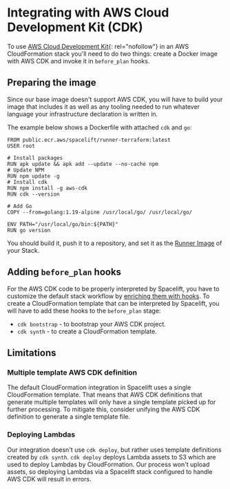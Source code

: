 # Integrating with AWS Cloud Development Kit (CDK)

To use [AWS Cloud Development Kit](https://docs.aws.amazon.com/cdk/v2/guide/home.html){: rel="nofollow"} in an AWS CloudFormation stack you'll need to do two things: create a Docker image with AWS CDK and invoke it in `before_plan` hooks.

## Preparing the image

Since our base image doesn't support AWS CDK, you will have to build your image that includes it as well as any tooling needed to run whatever language your infrastructure declaration is written in.

The example below shows a Dockerfile with attached `cdk` and `go`:
```docker
FROM public.ecr.aws/spacelift/runner-terraform:latest
USER root

# Install packages
RUN apk update && apk add --update --no-cache npm
# Update NPM
RUN npm update -g
# Install cdk
RUN npm install -g aws-cdk
RUN cdk --version

# Add Go
COPY --from=golang:1.19-alpine /usr/local/go/ /usr/local/go/

ENV PATH="/usr/local/go/bin:${PATH}"
RUN go version
```

You should build it, push it to a repository, and set it as the [Runner Image](../../concepts/stack/stack-settings.md#runner-image) of your Stack.

## Adding `before_plan` hooks

For the AWS CDK code to be properly interpreted by Spacelift, you have to customize the default stack workflow by [enriching them with hooks](https://docs.spacelift.io/concepts/configuration/runtime-configuration/index.html#before_-and-after_-hooks).
To create a CloudFormation template that can be interpreted by Spacelift, you will have to add these hooks to the `before_plan` stage:
- `cdk bootstrap` - to bootstrap your AWS CDK project.
- `cdk synth` - to create a CloudFormation template.

## Limitations

### Multiple template AWS CDK definition

The default CloudFormation integration in Spacelift uses a single CloudFormation template.
That means that AWS CDK definitions that generate multiple templates will only have a single template picked up for further processing.
To mitigate this, consider unifying the AWS CDK definition to generate a single template file.

### Deploying Lambdas

Our integration doesn't use `cdk deploy`, but rather uses template definitions created by `cdk synth`.
`cdk deploy` deploys Lambda assets to S3 which are used to deploy Lambdas by CloudFormation.
Our process won't upload assets, so deploying Lambdas via a Spacelift stack configured to handle AWS CDK will result in errors.
